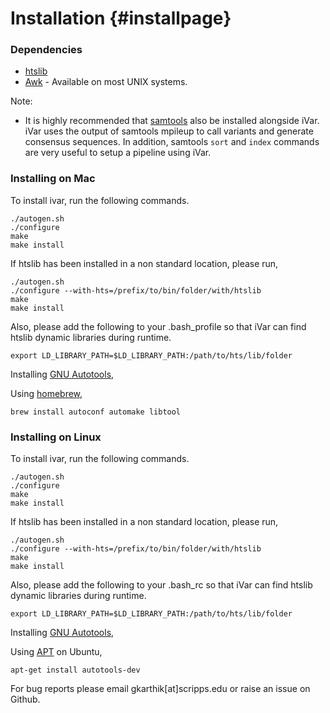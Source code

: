 Installation {#installpage}
============

### Dependencies

* [htslib](http://www.htslib.org/download/)
* [Awk](https://www.cs.princeton.edu/~bwk/btl.mirror/) - Available on most UNIX systems.

Note:
* It is highly recommended that [samtools](https://github.com/samtools/samtools) also be installed alongside iVar. iVar uses the output of samtools mpileup to call variants and generate consensus sequences. In addition, samtools `sort` and `index` commands are very useful to setup a pipeline using iVar.


### Installing on Mac

To install ivar, run the following commands.

```
./autogen.sh
./configure
make
make install
```

If htslib has been installed in a non standard location, please run,

```
./autogen.sh
./configure --with-hts=/prefix/to/bin/folder/with/htslib
make
make install
```

Also, please add the following to your .bash_profile so that iVar can find htslib dynamic libraries during runtime.

```
export LD_LIBRARY_PATH=$LD_LIBRARY_PATH:/path/to/hts/lib/folder
```

Installing [GNU Autotools](https://www.gnu.org/software/automake/manual/html_node/Autotools-Introduction.html#Autotools-Introduction),


Using [homebrew](https://brew.sh/),

```
brew install autoconf automake libtool
```

### Installing on Linux

To install ivar, run the following commands.

```
./autogen.sh
./configure
make
make install
```

If htslib has been installed in a non standard location, please run,

```
./autogen.sh
./configure --with-hts=/prefix/to/bin/folder/with/htslib
make
make install
```

Also, please add the following to your .bash_rc so that iVar can find htslib dynamic libraries during runtime.

```
export LD_LIBRARY_PATH=$LD_LIBRARY_PATH:/path/to/hts/lib/folder
```

Installing [GNU Autotools](https://www.gnu.org/software/automake/manual/html_node/Autotools-Introduction.html#Autotools-Introduction),

Using [APT](https://help.ubuntu.com/lts/serverguide/apt.html) on Ubuntu,

```
apt-get install autotools-dev
```

For bug reports please email gkarthik[at]scripps.edu or raise an issue on Github.
